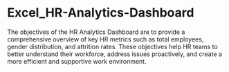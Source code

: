 # Excel_HR-Analytics-Dashboard
The objectives of the HR Analytics Dashboard are to provide a comprehensive overview of key HR metrics such as total employees, gender distribution, and attrition rates. These objectives help HR teams to better understand their workforce, address issues proactively, and create a more efficient and supportive work environment.
